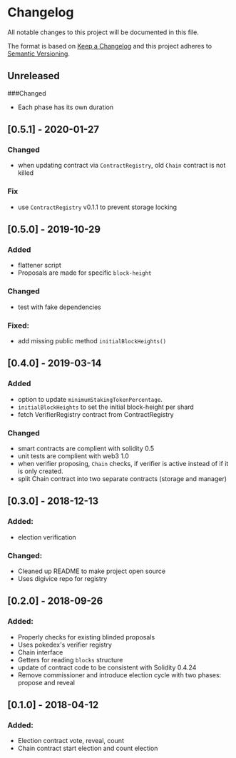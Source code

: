 # Changelog
All notable changes to this project will be documented in this file.

The format is based on [Keep a Changelog](http://keepachangelog.com/en/1.0.0/)
and this project adheres to [Semantic Versioning](http://semver.org/spec/v2.0.0.html).

## Unreleased
###Changed
- Each phase has its own duration

## [0.5.1] - 2020-01-27
### Changed
- when updating contract via `ContractRegistry`, old `Chain` contract is not killed

### Fix
- use `ContractRegistry` v0.1.1 to prevent storage locking

## [0.5.0] - 2019-10-29
### Added
- flattener script
- Proposals are made for specific `block-height`

### Changed
- test with fake dependencies

### Fixed:
- add missing public method `initialBlockHeights()`

## [0.4.0] - 2019-03-14
### Added
- option to update `minimumStakingTokenPercentage`.
- `initialBlockHeights` to set the initial block-height per shard
- fetch VerifierRegistry contract from ContractRegistry

### Changed
- smart contracts are complient with solidity 0.5
- unit tests are complient with web3 1.0
- when verifier proposing, `Chain` checks, if verifier is active instead
  of if it is only created.
- split Chain contract into two separate contracts (storage and manager)

## [0.3.0] - 2018-12-13
### Added:
- election verification

### Changed:
- Cleaned up README to make project open source
- Uses digivice repo for registry

## [0.2.0] - 2018-09-26
### Added:
- Properly checks for existing blinded proposals
- Uses pokedex's verifier registry
- Chain interface
- Getters for reading `blocks` structure
- update of contract code to be consistent with Solidity 0.4.24
- Remove commissioner and introduce election cycle with two phases: propose and reveal

## [0.1.0] - 2018-04-12
### Added:
- Election contract vote, reveal, count
- Chain contract start election and count election
